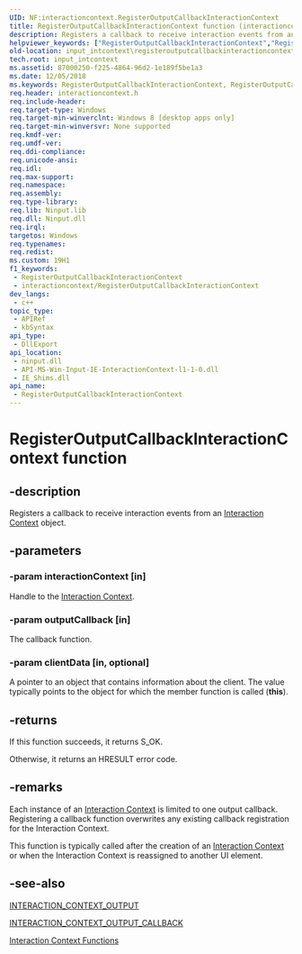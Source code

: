 ```yaml
---
UID: NF:interactioncontext.RegisterOutputCallbackInteractionContext
title: RegisterOutputCallbackInteractionContext function (interactioncontext.h)
description: Registers a callback to receive interaction events from an Interaction Context object.
helpviewer_keywords: ["RegisterOutputCallbackInteractionContext","RegisterOutputCallbackInteractionContext function","input_intcontext.registeroutputcallbackinteractioncontext","interactioncontext.registeroutputcallbackinteractioncontext","interactioncontext/RegisterOutputCallbackInteractionContext"]
old-location: input_intcontext\registeroutputcallbackinteractioncontext.htm
tech.root: input_intcontext
ms.assetid: 87000250-f225-4864-96d2-1e189f5be1a3
ms.date: 12/05/2018
ms.keywords: RegisterOutputCallbackInteractionContext, RegisterOutputCallbackInteractionContext function, input_intcontext.registeroutputcallbackinteractioncontext, interactioncontext.registeroutputcallbackinteractioncontext, interactioncontext/RegisterOutputCallbackInteractionContext
req.header: interactioncontext.h
req.include-header: 
req.target-type: Windows
req.target-min-winverclnt: Windows 8 [desktop apps only]
req.target-min-winversvr: None supported
req.kmdf-ver: 
req.umdf-ver: 
req.ddi-compliance: 
req.unicode-ansi: 
req.idl: 
req.max-support: 
req.namespace: 
req.assembly: 
req.type-library: 
req.lib: Ninput.lib
req.dll: Ninput.dll
req.irql: 
targetos: Windows
req.typenames: 
req.redist: 
ms.custom: 19H1
f1_keywords:
 - RegisterOutputCallbackInteractionContext
 - interactioncontext/RegisterOutputCallbackInteractionContext
dev_langs:
 - c++
topic_type:
 - APIRef
 - kbSyntax
api_type:
 - DllExport
api_location:
 - ninput.dll
 - API-MS-Win-Input-IE-InteractionContext-l1-1-0.dll
 - IE_Shims.dll
api_name:
 - RegisterOutputCallbackInteractionContext
---
```


# RegisterOutputCallbackInteractionContext function


## -description

Registers a callback to receive interaction events from an <a href="https://docs.microsoft.com/previous-versions/windows/desktop/input_intcontext/interaction-context-portal">Interaction Context</a> object.

## -parameters

### -param interactionContext [in]

Handle to the <a href="https://docs.microsoft.com/previous-versions/windows/desktop/input_intcontext/interaction-context-portal">Interaction Context</a>.

### -param outputCallback [in]

The callback function.

### -param clientData [in, optional]

A pointer to an object that contains information about the client. The value typically points to the object for which the member function is called (<b>this</b>).

## -returns

If this function succeeds, it returns S_OK.
 
Otherwise, it returns an HRESULT error code.

## -remarks

Each instance of an <a href="https://docs.microsoft.com/previous-versions/windows/desktop/input_intcontext/interaction-context-portal">Interaction Context</a> is limited to one output callback. Registering a callback function overwrites any existing callback registration for the Interaction Context.

This function is typically called after the creation of an <a href="https://docs.microsoft.com/previous-versions/windows/desktop/input_intcontext/interaction-context-portal">Interaction Context</a> or when the Interaction Context is reassigned to another UI element.

## -see-also

<a href="https://docs.microsoft.com/previous-versions/windows/desktop/api/interactioncontext/ns-interactioncontext-interaction_context_output">INTERACTION_CONTEXT_OUTPUT</a>



<a href="https://docs.microsoft.com/previous-versions/windows/desktop/api/interactioncontext/nc-interactioncontext-interaction_context_output_callback">INTERACTION_CONTEXT_OUTPUT_CALLBACK</a>



<a href="https://docs.microsoft.com/previous-versions/windows/desktop/input_intcontext/functions">Interaction Context Functions</a>

